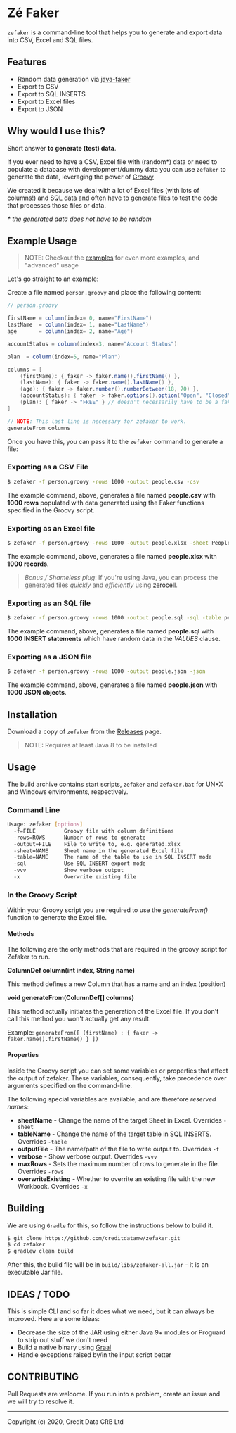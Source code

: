 Zé Faker
========

`zefaker` is a command-line tool that helps you to generate and export data into CSV, Excel and SQL files.

## Features

* Random data generation via [java-faker](https://github.com/DiUS/java-faker)
* Export to CSV
* Export to SQL INSERTS
* Export to Excel files
* Export to JSON

## Why would I use this?

Short answer **to generate (test) data**.

If you ever need to have a CSV, Excel file with (random*) data or need to 
populate a database with development/dummy data you can use `zefaker` to 
generate the data, leveraging the power of [Groovy](https://www.groovy-lang.org)

We created it because we deal with a lot of Excel files (with lots of columns!) and SQL data and often have to generate files to test the code that processes those files or data.

_* the generated data does not have to be random_

## Example Usage

> NOTE: Checkout the [examples](./examples/) for even more examples, and "advanced" usage

Let's go straight to an example:

Create a file named `person.groovy` and place the following content:

```groovy
// person.groovy

firstName = column(index= 0, name="FirstName")
lastName  = column(index= 1, name="LastName")
age       = column(index= 2, name="Age")

accountStatus = column(index=3, name="Account Status")

plan  = column(index=5, name="Plan")

columns = [
    (firstName): { faker -> faker.name().firstName() },
    (lastName): { faker -> faker.name().lastName() },
    (age): { faker -> faker.number().numberBetween(18, 70) },
    (accountStatus): { faker -> faker.options().option("Open", "Closed") },
    (plan): { faker -> "FREE" } // doesn't necessarily have to be a faker value
]

// NOTE: This last line is necessary for zefaker to work.
generateFrom columns
```

Once you have this, you can pass it to the `zefaker` command to generate a file:

### Exporting as a CSV File

```sh
$ zefaker -f person.groovy -rows 1000 -output people.csv -csv 
```

The example command, above, generates a file named **people.csv** with **1000 rows** 
populated with data generated using the Faker functions specified in the Groovy script.

### Exporting as an Excel file

```sh
$ zefaker -f person.groovy -rows 1000 -output people.xlsx -sheet People
```

The example command, above, generates a file named **people.xlsx** with **1000 records**.

> _Bonus / Shameless plug_: If you're using Java, you can process the generated files _quickly_ and 
_efficiently_ using [zerocell](https://github.com/creditdatamw/zerocell).

### Exporting as an SQL file

```sh
$ zefaker -f person.groovy -rows 1000 -output people.sql -sql -table people 
```

The example command, above, generates a file named **people.sql** with 
**1000 INSERT statements** which have random data in the _VALUES_ clause.

### Exporting as a JSON file

```sh
$ zefaker -f person.groovy -rows 1000 -output people.json -json 
```

The example command, above, generates a file named **people.json** with **1000 JSON objects**.


## Installation

Download a copy of `zefaker` from the [Releases](https://github.com/creditdatamw/zefaker/releases) page.

> NOTE: Requires at least Java 8 to be installed

## Usage

The build archive contains start scripts, `zefaker` and `zefaker.bat` for UN*X and Windows environments, respectively.

### Command Line

```sh
Usage: zefaker [options]
  -f=FILE         Groovy file with column definitions
  -rows=ROWS      Number of rows to generate
  -output=FILE    File to write to, e.g. generated.xlsx
  -sheet=NAME     Sheet name in the generated Excel file
  -table=NAME     The name of the table to use in SQL INSERT mode
  -sql            Use SQL INSERT export mode
  -vvv            Show verbose output
  -x              Overwrite existing file
```

### In the Groovy Script

Within your Groovy script you are required to use the *generateFrom(<map>)* 
function to generate the Excel file.

#### Methods

The following are the only methods that are required in the groovy script for 
Zefaker to run. 

**ColumnDef column(int index, String name)**


This method defines a new Column that has a name and an index (position)

**void generateFrom(ColumnDef[] columns)**

This method actually initiates the generation of the Excel file. If you don't
call this method you won't actually get any result. 

Example: `generateFrom([ (firstName) : { faker -> faker.name().firstName() } ])`

#### Properties

Inside the Groovy script you can set some variables or properties that affect the 
output of zefaker. These variables, consequently, take precedence over arguments 
specified on the command-line. 

The following special variables are available, and are therefore *reserved names*:

* **sheetName** - Change the name of the target Sheet in Excel. Overrides `-sheet`
* **tableName** - Change the name of the target table in SQL INSERTS. Overrides `-table`
* **outputFile** - The name/path of the file to write output to. Overrides `-f`
* **verbose** - Show verbose output. Overrides `-vvv`
* **maxRows** - Sets the maximum number of rows to generate in the file. Overrides `-rows`
* **overwriteExisting** - Whether to overrite an existing file with the new Workbook. Overrides `-x`

## Building

We are using `Gradle` for this, so follow the instructions below to build it.

```sh
$ git clone https://github.com/creditdatamw/zefaker.git
$ cd zefaker
$ gradlew clean build
```

After this, the build file will be in `build/libs/zefaker-all.jar` - it is an executable Jar file.

## IDEAS / TODO

This is simple CLI and so far it does what we need, but it can always be improved.
Here are some ideas:

- Decrease the size of the JAR using either Java 9+ modules or Proguard to strip out stuff we don't need
- Build a native binary using [Graal](https://www.graalvm.org/)
- Handle exceptions raised by/in the input script better

## CONTRIBUTING

Pull Requests are welcome. If you run into a problem, create an issue and we will try to resolve it.

---

Copyright (c) 2020, Credit Data CRB Ltd